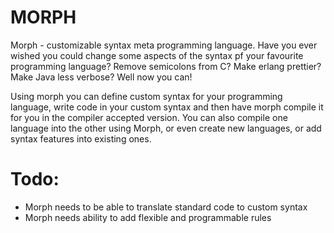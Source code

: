 # MORPH
Morph - customizable syntax meta programming language. Have you ever wished you could change some aspects of the syntax pf your favourite programming language? Remove semicolons from C? Make erlang prettier? Make Java less verbose? Well now you can!

Using morph you can define custom syntax for your programming language, write code in your custom syntax and then have morph compile it for you in the compiler accepted version. You can also compile one language into the other using Morph, or even create new languages, or add syntax features into existing ones.

# Todo:
* Morph needs to be able to translate standard code to custom syntax
* Morph needs ability to add flexible and programmable rules
